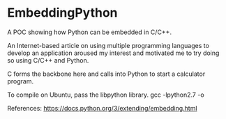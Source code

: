 # EmbeddingPython
A POC showing how Python can be embedded in C/C++.

An Internet-based article on using multiple programming languages to develop an application aroused my interest and motivated me to try doing so using
C/C++ and Python.

C forms the backbone here and calls into Python to start a calculator program.

To compile on Ubuntu, pass the libpython library.
gcc <c-program> -lpython2.7 -o <executable> 



References:  https://docs.python.org/3/extending/embedding.html
